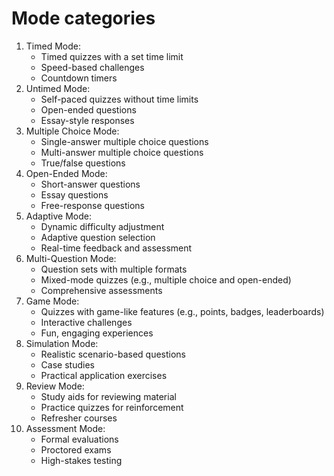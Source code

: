 # Mode categories

1. Timed Mode:
    - Timed quizzes with a set time limit
    - Speed-based challenges
    - Countdown timers
2. Untimed Mode:
    - Self-paced quizzes without time limits
    - Open-ended questions
    - Essay-style responses
3. Multiple Choice Mode:
    - Single-answer multiple choice questions
    - Multi-answer multiple choice questions
    - True/false questions
4. Open-Ended Mode:
    - Short-answer questions
    - Essay questions
    - Free-response questions
5. Adaptive Mode:
    - Dynamic difficulty adjustment
    - Adaptive question selection
    - Real-time feedback and assessment
6. Multi-Question Mode:
    - Question sets with multiple formats
    - Mixed-mode quizzes (e.g., multiple choice and open-ended)
    - Comprehensive assessments
7. Game Mode:
    - Quizzes with game-like features (e.g., points, badges, leaderboards)
    - Interactive challenges
    - Fun, engaging experiences
8. Simulation Mode:
    - Realistic scenario-based questions
    - Case studies
    - Practical application exercises
9. Review Mode:
    - Study aids for reviewing material
    - Practice quizzes for reinforcement
    - Refresher courses
10. Assessment Mode:
    - Formal evaluations
    - Proctored exams
    - High-stakes testing